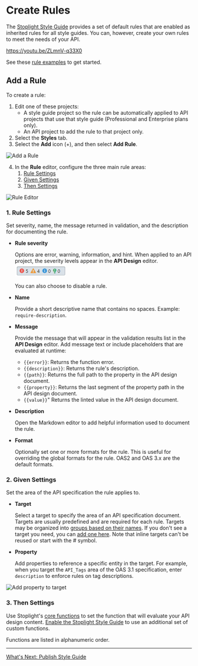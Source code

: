 # Create Rules

The [Stoplight Style Guide](https://apistylebook.stoplight.io/docs/stoplight-style-guide) provides a set of default rules that are enabled as inherited rules for all style guides. You can, however, create your own rules to meet the needs of your API.

https://youtu.be/ZLmnV-q33X0

See these [rule examples](g-rule-examples.md) to get started.

## Add a Rule

To create a rule:

1. Edit one of these projects:
   - A style guide project so the rule can be automatically applied to API projects that use that style guide (Professional and Enterprise plans only). 
   - An API project to add the rule to that project only. 
2. Select the **Styles** tab.
3. Select the **Add** icon (+), and then select **Add Rule**.

![Add a Rule](https://stoplight.io/api/v1/projects/cHJqOjI/images/XmlF2nrOcSM)

4. In the **Rule** editor, configure the three main rule areas:
    1. [Rule Settings](#Rule-Settings)
    2. [Given Settings](#Given-Settings)
    3. [Then Settings](#Then-Settings)

![Rule Editor](https://stoplight.io/api/v1/projects/cHJqOjI/images/yGvTctKKyys)

### 1. Rule Settings

Set severity, name, the message returned in validation, and the description for documenting the rule.

- **Rule severity**

   Options are error, warning, information, and hint. When applied to an API project, the severity levels appear in the **API Design** editor. 
   ![Rule severity icons](../assets/images/rule-severity-indicators.png)
   
   You can also choose to disable a rule.

- **Name**

   Provide a short descriptive name that contains no spaces. Example: `require-description`.

- **Message**
  
   Provide the message that will appear in the validation results list in the **API Design** editor. Add message text or include placeholders that are evaluated at runtime:

   - `{{error}}`: Returns the function error.
   - `{{description}}`: Returns the rule's description.
   - `{{path}}`: Returns the full path to the property in the API design document.
   - `{{property}}`: Returns the last segment of the property path in the API design document.
   - `{{value}}`" Returns the linted value in the API design document.

- **Description**

  Open the Markdown editor to add helpful information used to document the rule.

- **Format**

  Optionally set one or more formats for the rule. This is useful for overriding the global formats for the rule. OAS2 and OAS 3.x are the default formats. 

### 2. Given Settings

Set the area of the API specification the rule applies to.

- **Target**

  Select a target to specify the area of an API specification document. Targets are usually predefined and are required for each rule. Targets may be organized into [groups based on their names](b-create-targets.md#organize-targets). If you don't see a target you need, you can [add one here](b-create-targets.md). Note that inline targets can't be reused or start with the # symbol.

- **Property**

  Add properties to reference a specific entity in the target. For example, when you target the `API_Tags` area of the OAS 3.1 specification, enter `description` to enforce rules on tag descriptions.

![Add property to target](https://stoplight.io/api/v1/projects/cHJqOjI/images/bZce0HHfE1s)

### 3. Then Settings

Use Stoplight's [core functions](https://meta.stoplight.io/docs/spectral/ZG9jOjExNg-core-functions) to set the function that will evaluate your API design content. [Enable the Stoplight Style Guide](d-enable-style-guide.md) to use an additional set of custom functions.

Functions are listed in alphanumeric order.

---

[What's Next: Publish Style Guide](e.publish-style-guide.md)